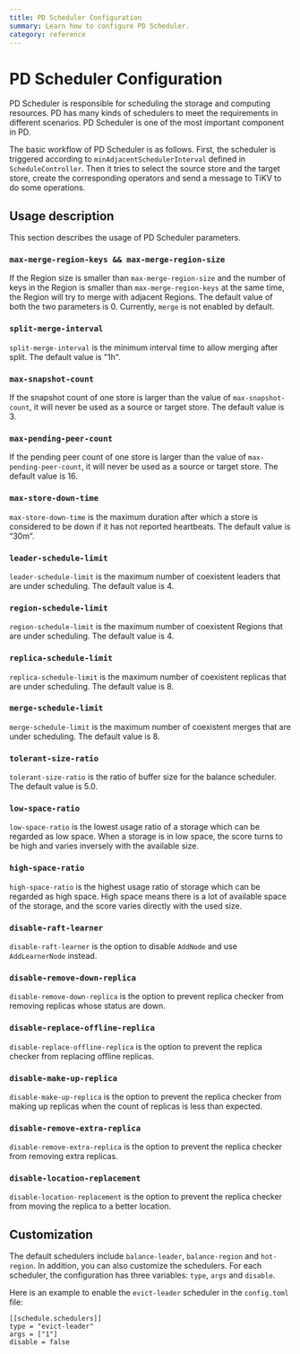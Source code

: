 ```yaml
---
title: PD Scheduler Configuration
summary: Learn how to configure PD Scheduler.
category: reference
---
```


# PD Scheduler Configuration

PD Scheduler is responsible for scheduling the storage and computing resources. PD has many kinds of schedulers to meet the requirements in different scenarios. PD Scheduler is one of the most important component in PD.

The basic workflow of PD Scheduler is as follows. First, the scheduler is triggered according to `minAdjacentSchedulerInterval` defined in `ScheduleController`. Then it tries to select the source store and the target store, create the corresponding operators and send a message to TiKV to do some operations.

## Usage description

This section describes the usage of PD Scheduler parameters.

### `max-merge-region-keys && max-merge-region-size`

If the Region size is smaller than `max-merge-region-size` and the number of keys in the Region is smaller than `max-merge-region-keys` at the same time, the Region will try to merge with adjacent Regions. The default value of both the two parameters is 0. Currently, `merge` is not enabled by default.

### `split-merge-interval`

`split-merge-interval` is the minimum interval time to allow merging after split. The default value is "1h".

### `max-snapshot-count`

If the snapshot count of one store is larger than the value of `max-snapshot-count`, it will never be used as a source or target store. The default value is 3.

### `max-pending-peer-count`

If the pending peer count of one store is larger than the value of `max-pending-peer-count`, it will never be used as a source or target store. The default value is 16.

### `max-store-down-time`

`max-store-down-time` is the maximum duration after which a store is considered to be down if it has not reported heartbeats. The default value is “30m”.

### `leader-schedule-limit`

`leader-schedule-limit` is the maximum number of coexistent leaders that are under scheduling. The default value is 4.

### `region-schedule-limit`

`region-schedule-limit` is the maximum number of coexistent Regions that are under scheduling. The default value is 4.

### `replica-schedule-limit`

`replica-schedule-limit` is the maximum number of coexistent replicas that are under scheduling. The default value is 8.

### `merge-schedule-limit`

`merge-schedule-limit` is the maximum number of coexistent merges that are under scheduling. The default value is 8.

### `tolerant-size-ratio`

`tolerant-size-ratio` is the ratio of buffer size for the balance scheduler. The default value is 5.0.

### `low-space-ratio`

`low-space-ratio` is the lowest usage ratio of a storage which can be regarded as low space. When a storage is in low space, the score turns to be high and varies inversely with the available size.

### `high-space-ratio`

`high-space-ratio` is the highest usage ratio of storage which can be regarded as high space. High space means there is a lot of available space of the storage, and the score varies directly with the used size.

### `disable-raft-learner`

`disable-raft-learner` is the option to disable `AddNode` and use `AddLearnerNode` instead.

### `disable-remove-down-replica`

`disable-remove-down-replica` is the option to prevent replica checker from removing replicas whose status are down.

### `disable-replace-offline-replica`

`disable-replace-offline-replica` is the option to prevent the replica checker from replacing offline replicas.

### `disable-make-up-replica`

`disable-make-up-replica` is the option to prevent the replica checker from making up replicas when the count of replicas is less than expected.

### `disable-remove-extra-replica`

`disable-remove-extra-replica` is the option to prevent the replica checker from removing extra replicas.

### `disable-location-replacement`

`disable-location-replacement` is the option to prevent the replica checker from moving the replica to a better location.

## Customization

The default schedulers include `balance-leader`, `balance-region` and `hot-region`. In addition, you can also customize the schedulers. For each scheduler, the configuration has three variables: `type`, `args` and `disable`.

Here is an example to enable the `evict-leader` scheduler in the `config.toml` file:

```
[[schedule.schedulers]]
type = "evict-leader"
args = ["1"]
disable = false
```